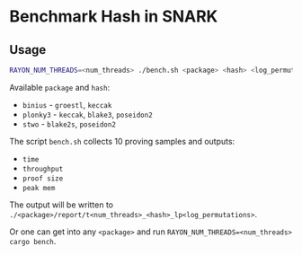 # Benchmark Hash in SNARK

## Usage

```sh
RAYON_NUM_THREADS=<num_threads> ./bench.sh <package> <hash> <log_permutations>
```

Available `package` and `hash`:

- `binius` - `groestl`, `keccak`
- `plonky3` - `keccak`, `blake3`, `poseidon2`
- `stwo` - `blake2s`, `poseidon2`

The script `bench.sh` collects 10 proving samples and outputs:

- `time`
- `throughput`
- `proof size`
- `peak mem`

The output will be written to `./<package>/report/t<num_threads>_<hash>_lp<log_permutations>`.

Or one can get into any `<package>` and run `RAYON_NUM_THREADS=<num_threads> cargo bench`.
